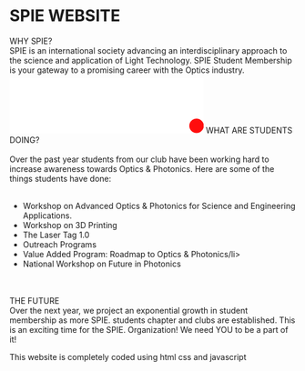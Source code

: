 # SPIE WEBSITE
WHY SPIE?<br>
SPIE is an international society advancing an interdisciplinary approach to the science and application of Light Technology. SPIE Student Membership is your gateway to a promising career with the Optics industry.<br><be>
<img src="\icons\logo-dark.png" style=" align-content:center; padding-top: 6px;">
WHAT ARE STUDENTS DOING?<br><br>
Over the past year students from our club have been working hard to increase awareness towards Optics & Photonics.
Here are some of the things students have done:<br><br>
                <ul>
                    <li>Workshop on Advanced Optics & Photonics for Science and Engineering Applications.</li>
                    <li>Workshop on 3D Printing</li>
                    <li>The Laser Tag 1.0</li>
                    <li>Outreach Programs</li>
                    <li>Value Added Program: Roadmap to Optics & Photonics/li>
                    <li>National Workshop on Future in Photonics</li>
                </ul><br><br>
THE FUTURE<br>
Over the next year, we project an exponential growth in student membership as more SPIE. students chapter and clubs are established. This is an exciting time for the SPIE. Organization! We need YOU to be a part of it!

This website is completely coded using html css and javascript
 
